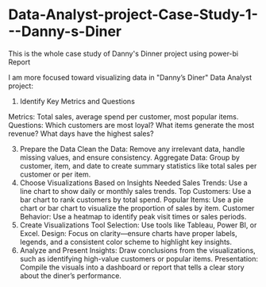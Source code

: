 # Data-Analyst-project-Case-Study-1---Danny-s-Diner
This is the whole case study of Danny's Dinner project using power-bi Report  

I am more focused toward visualizing data in "Danny’s Diner" Data Analyst project:

1. Identify Key Metrics and Questions

Metrics: Total sales, average spend per customer, most popular items.
Questions: Which customers are most loyal? What items generate the most revenue? What days have the highest sales?

3. Prepare the Data
Clean the Data: Remove any irrelevant data, handle missing values, and ensure consistency.
Aggregate Data: Group by customer, item, and date to create summary statistics like total sales per customer or per item.
4. Choose Visualizations Based on Insights Needed
Sales Trends: Use a line chart to show daily or monthly sales trends.
Top Customers: Use a bar chart to rank customers by total spend.
Popular Items: Use a pie chart or bar chart to visualize the proportion of sales by item.
Customer Behavior: Use a heatmap to identify peak visit times or sales periods.
5. Create Visualizations
Tool Selection: Use tools like Tableau, Power BI, or Excel.
Design: Focus on clarity—ensure charts have proper labels, legends, and a consistent color scheme to highlight key insights.
6. Analyze and Present
Insights: Draw conclusions from the visualizations, such as identifying high-value customers or popular items.
Presentation: Compile the visuals into a dashboard or report that tells a clear story about the diner’s performance.
